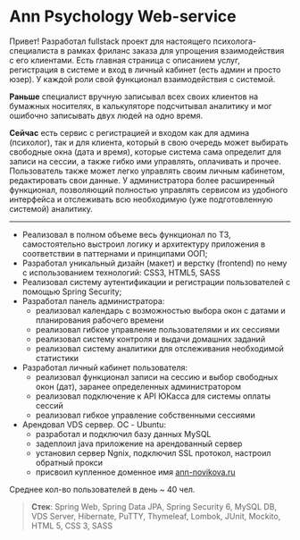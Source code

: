 

# Ann Psychology Web-service

Привет! Разработал fullstack проект для настоящего психолога-специалиста в рамках фриланс заказа для упрощения взаимодействия с его клиентами. Есть главная страница с описанием услуг, регистрация в системе и вход в личный кабинет (есть админ и просто юзер). У каждой роли свой функционал взаимодействия с системой.

**Раньше** специалист вручную записывал всех своих клиентов на бумажных носителях, в калькуляторе подсчитывал аналитику и мог
ошибочно записывать двух людей на одно время.

**Сейчас** есть сервис с регистрацией и входом как для админа (психолог), так и для клиента, который в свою очередь может выбирать
свободные окна (дата и время), которые система сама определит для
записи на сессии, а также гибко ими управлять, оплачивать и прочее.
Пользователь также может легко управлять своим личным кабинетом,
редактировать свои данные. У администратора более расширенный
функционал, позволяющий полностью управлять сервисом из удобного
интерфейса и отслеживать всю необходимую (уже подготовленную системой)
аналитику.

---

- Реализовал в полном объеме весь функционал по ТЗ, самостоятельно выстроил логику и архитектуру приложения в соответствии в паттернами и принципами ООП;
- Разработал уникальный дизайн (макет) и верстку (frontend) по нему с использованием технологий: CSS3, HTML5, SASS
- Реализовал систему аутентификации и регистрации пользователей с помощью Spring Security;
- Разработал панель администратора:
    - реализовал календарь с возможностью выбора окон с датами и планирования рабочего времени
    - реализовал гибкое управление пользователями и их сессиями
    - реализовал систему контроля и выдачи домашних заданий
    - реализовал систему аналитики для отслеживания необходимой статистики
- Разработал личный кабинет пользователя:
    - реализовал функционал записи на сессию и выбор свободных окон (дат), заранее определенных администратором
    - реализовал подключение к API ЮКасса для системы оплаты сессий
    - реализовал гибкое управление собственными сессиями 
- Арендовал VDS сервер. ОС - Ubuntu:
    - разработал и подключил базу данных MySQL
    - задеплоил java приложение на арендованный сервер
    - установил сервер Ngnix, подключил SSL протокол, настроил обратный прокси
    - присвоил купленное доменное имя [ann-novikova.ru](https://ann-novikova.ru/)

Среднее кол-во пользователей в день ~ 40 чел.

> **Стек**: Spring Web, Spring Data JPA, Spring Security 6, MySQL DB, VDS Server, Hibernate, PuTTY,  Thymeleaf, Lombok, JUnit, Mockito, HTML 5, CSS 3, SASS
